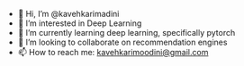- 👋 Hi, I’m @kavehkarimadini
- 👀 I’m interested in Deep Learning
- 🌱 I’m currently learning deep learning, specifically pytorch
- 💞️ I’m looking to collaborate on recommendation engines
- 📫 How to reach me: kavehkarimoodini@gmail.com

<!---
kavehkarimadini/kavehkarimadini is a ✨ special ✨ repository because its `README.md` (this file) appears on your GitHub profile.
You can click the Preview link to take a look at your changes.
--->
